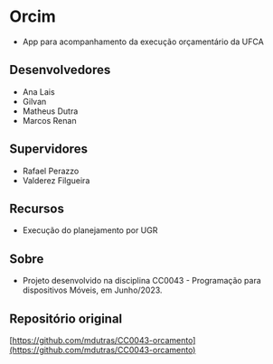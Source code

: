# Orcim

* App para acompanhamento da execução orçamentário da UFCA

## Desenvolvedores

* Ana Lais
* Gilvan
* Matheus Dutra
* Marcos Renan

## Supervidores

* Rafael Perazzo
* Valderez Filgueira

## Recursos

* Execução do planejamento por UGR

## Sobre

* Projeto desenvolvido na disciplina CC0043 - Programação para dispositivos Móveis, em Junho/2023.

## Repositório original
[https://github.com/mdutras/CC0043-orcamento](https://github.com/mdutras/CC0043-orcamento)


